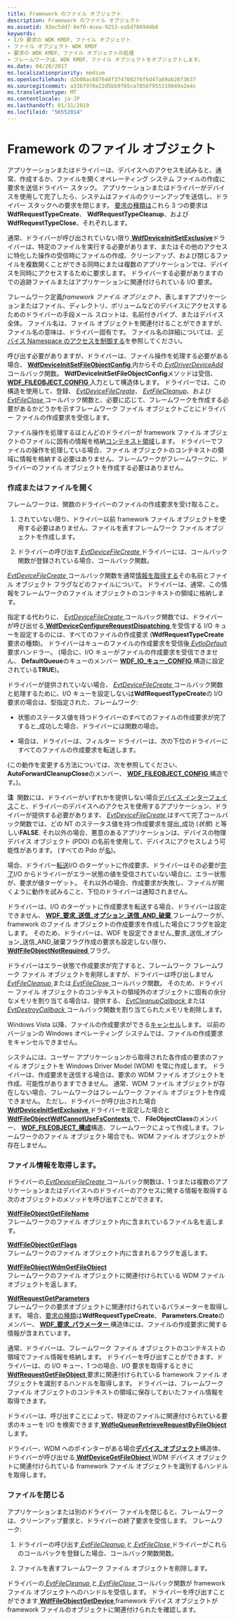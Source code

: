 ```yaml
---
title: Framework のファイル オブジェクト
description: Framework のファイル オブジェクト
ms.assetid: 93ec5dd7-8ef0-4cea-9253-ea5d7869d4b8
keywords:
- I/O 要求の WDK KMDF、ファイル オブジェクト
- ファイル オブジェクト WDK KMDF
- 要求の WDK KMDF、ファイル オブジェクトの処理
- フレームワークは、WDK KMDF、ファイル オブジェクトをオブジェクトします。
ms.date: 04/20/2017
ms.localizationpriority: medium
ms.openlocfilehash: d2b08ac687648f3747082f6f6d47a89ab26f3637
ms.sourcegitcommit: a33b7978e22d5bb9f65ca7056f955319049a2e4c
ms.translationtype: MT
ms.contentlocale: ja-JP
ms.lasthandoff: 01/31/2019
ms.locfileid: "56552014"
---
```

# <a name="framework-file-objects"></a>Framework のファイル オブジェクト





アプリケーションまたはドライバーは、デバイスへのアクセスを試みると、通常、作成するか、ファイルを開くオペレーティング システム ファイルの作成に要求を送信ドライバー スタック。 アプリケーションまたはドライバーがデバイスを使用して完了したら、システムはファイルのクリーンアップを送信し、ドライバー スタックへの要求を閉じます。 [要求の種類は](https://msdn.microsoft.com/library/windows/hardware/ff552503)これら 3 つの要求は**WdfRequestTypeCreate**、 **WdfRequestTypeCleanup**、および**WdfRequestTypeClose**、それぞれします。

通常、ドライバーが呼び出されていない限り[ **WdfDeviceInitSetExclusive**](https://msdn.microsoft.com/library/windows/hardware/ff546097)ドライバーは、特定のファイルを実行する必要があります、またはその他のアクセスに特化した操作の受信時にファイルの作成、クリーンアップ、および閉じるファイルを複数開くことができる同時にまたは複数のアプリケーションでは、デバイスを同時にアクセスするために要求します。 ドライバーする必要がありますのでの追跡ファイルまたはアプリケーションに関連付けられている I/O 要求。

フレームワーク定義*framework ファイル オブジェクト*、表しますアプリケーションまたはファイル、ディレクトリ、ボリュームなどのデバイスにアクセスするためのドライバーの手段メール スロットは、名前付きパイプ、またはデバイス全体。 ファイル名は、ファイル オブジェクトを関連付けることができますが、ファイル名の意味は、ドライバー固有です。 ファイル名の詳細については、[デバイス Namespace のアクセスを制御する](https://msdn.microsoft.com/library/windows/hardware/ff542068)を参照してください。

呼び出す必要がありますが、ドライバーは、ファイル操作を処理する必要がある場合、 [ **WdfDeviceInitSetFileObjectConfig** ](https://msdn.microsoft.com/library/windows/hardware/ff546107)内からその[ *EvtDriverDeviceAdd* ](https://msdn.microsoft.com/library/windows/hardware/ff541693)コールバック関数。 **WdfDeviceInitSetFileObjectConfig**メソッドは受信、 [ **WDF\_FILEOBJECT\_CONFIG** ](https://msdn.microsoft.com/library/windows/hardware/ff551319)入力として構造体します。 ドライバーでは、この構造を使用して、登録、 [ *EvtDeviceFileCreate*](https://msdn.microsoft.com/library/windows/hardware/ff540868)、 [ *EvtFileCleanup*](https://msdn.microsoft.com/library/windows/hardware/ff541700)、および[ *EvtFileClose* ](https://msdn.microsoft.com/library/windows/hardware/ff541702)コールバック関数と、必要に応じて、フレームワークを作成する必要があるかどうかを示すフレームワーク ファイル オブジェクトごとにドライバー ファイルの作成要求を受信します。

ファイル操作を処理するほとんどのドライバーが framework ファイル オブジェクトのファイルに固有の情報を格納[コンテキスト領域](framework-object-context-space.md)します。 ドライバーでファイルの操作を処理している場合、ファイル オブジェクトのコンテキストの領域に情報を格納する必要はありません、フレームワークがフレームワークに、ドライバーのファイル オブジェクトを作成する必要はありません。

### <a name="creating-or-opening-a-file"></a>作成またはファイルを開く

フレームワークは、関数のドライバーのファイルの作成要求を受け取ること。

1.  されていない限り、ドライバー以前 framework ファイル オブジェクトを使用する必要はありません、ファイルを表すフレームワーク ファイル オブジェクトを作成します。

2.  ドライバーの呼び出す[ *EvtDeviceFileCreate* ](https://msdn.microsoft.com/library/windows/hardware/ff540868)ドライバーには、コールバック関数が登録されている場合、コールバック関数。

[ *EvtDeviceFileCreate* ](https://msdn.microsoft.com/library/windows/hardware/ff540868)コールバック関数を通常[情報を取得する](#obtaining-file-information)その名前とファイル オブジェクト フラグなどのファイルについて。 ドライバーは、通常、この情報をフレームワークのファイル オブジェクトのコンテキストの領域に格納します。

指定する代わりに、 [ *EvtDeviceFileCreate* ](https://msdn.microsoft.com/library/windows/hardware/ff540868)コールバック関数では、ドライバーが呼び出せる[ **WdfDeviceConfigureRequestDispatching** ](https://msdn.microsoft.com/library/windows/hardware/ff545920)を受信する I/O キューを設定するのには、すべてのファイルの作成要求 (**WdfRequestTypeCreate**要求の種類)。 ドライバーはキューのファイルの作成要求を受信後[ *EvtIoDefault* ](https://msdn.microsoft.com/library/windows/hardware/ff541757)要求ハンドラー。 (場合に、I/O キューがファイルの作成要求を受信できません、 **DefaultQueue**のキューのメンバー [ **WDF\_IO\_キュー\_CONFIG** ](https://msdn.microsoft.com/library/windows/hardware/ff552359)構造に設定されている**TRUE**)。

ドライバーが提供されていない場合、 [ *EvtDeviceFileCreate* ](https://msdn.microsoft.com/library/windows/hardware/ff540868)コールバック関数と処理するために、I/O キューを設定しないは**WdfRequestTypeCreate**の I/O 要求の場合は、型指定された、フレームワーク:

-   状態のステータス値を持つドライバーのすべてのファイルの作成要求が完了すると\_成功した場合、ドライバーには関数の場合。

-   場合は、ドライバーは、フィルター ドライバーは、次の下位のドライバーにすべてのファイルの作成要求を転送します。

(この動作を変更する方法については、次を参照してください、 **AutoForwardCleanupClose**のメンバー、 [ **WDF\_FILEOBJECT\_CONFIG** ](https://msdn.microsoft.com/library/windows/hardware/ff551319)構造です。)。

**注**  関数には、ドライバーがいずれかを提供しない場合[デバイス インターフェイス](using-device-interfaces.md)こと、ドライバーのデバイスへのアクセスを使用するアプリケーション、ドライバーが提供する必要があります、 [ *EvtDeviceFileCreate* ](https://msdn.microsoft.com/library/windows/hardware/ff540868)はすべて完了コールバック関数では、どの NT のステータス値を持つ作成要求を提出\_成功 (*状態*) と等しい**FALSE**. それ以外の場合、悪意のあるアプリケーションは、デバイスの物理デバイス オブジェクト (PDO) の名前を使用して、デバイスにアクセスしよう可能性があります。 (すべての Pdo が[名](controlling-device-access-in-kmdf-drivers.md#naming-device-objects-only-when-necessary))。

 

場合、ドライバー[転送](forwarding-i-o-requests.md)I/O のターゲットに作成要求、ドライバーはその必要が[完了](completing-i-o-requests.md)I/O からドライバーがエラー状態の値を受信されていない場合に、エラー状態が、要求が値ターゲット。 それ以外の場合、作成要求が失敗し、ファイルが開くように動作を試みること、下位のドライバーは通知されません。

ドライバーは、I/O のターゲットに作成要求を転送する場合、ドライバーは設定できません、 [ **WDF\_要求\_送信\_オプション\_送信\_AND\_破棄** ](https://msdn.microsoft.com/library/windows/hardware/ff552493)フレームワークが、framework のファイル オブジェクトの作成要求を作成した場合にフラグを設定します。 そのため、ドライバーは、WDF を設定できません\_要求\_送信\_オプション\_送信\_AND\_破棄フラグ作成の要求も設定しない限り、 [ **WdfFileObjectNotRequired** ](https://msdn.microsoft.com/library/windows/hardware/ff551315)フラグ。

ドライバーはエラー状態で作成要求が完了すると、フレームワーク フレームワーク ファイル オブジェクトを削除しますが、ドライバーは呼び出しません[ *EvtFileCleanup* ](https://msdn.microsoft.com/library/windows/hardware/ff541700)または[ *EvtFileClose* ](https://msdn.microsoft.com/library/windows/hardware/ff541702)コールバック関数。 そのため、ドライバー ファイル オブジェクトのコンテキストの領域外のオブジェクトに固有の余分なメモリを割り当てる場合は、提供する、 [ *EvtCleanupCallback* ](https://msdn.microsoft.com/library/windows/hardware/ff540840)または[ *EvtDestroyCallback* ](https://msdn.microsoft.com/library/windows/hardware/ff540841)コールバック関数を割り当てられたメモリを削除します。

Windows Vista 以降、ファイルの作成要求ができる[キャンセル](canceling-i-o-requests.md)します。 以前のバージョンの Windows オペレーティング システムでは、ファイルの作成要求をキャンセルできません。

システムには、ユーザー アプリケーションから取得された各作成の要求のファイル オブジェクトを Windows Driver Model (WDM) を常に作成します。 ドライバーは、作成要求を送信する場合は、要求の WDM ファイル オブジェクトを作成、可能性がありますできません。 通常、WDM ファイル オブジェクトが存在しない場合、フレームワークはフレームワーク ファイル オブジェクトを作成できません。 ただし、ドライバーが呼び出された場合[ **WdfDeviceInitSetExclusive** ](https://msdn.microsoft.com/library/windows/hardware/ff546097)ドライバーを設定した場合と[ **WdfFileObjectWdfCannotUseFsContexts** ](https://msdn.microsoft.com/library/windows/hardware/ff551315)で、 **FileObjectClass**のメンバー、 [ **WDF\_FILEOBJECT\_構成**](https://msdn.microsoft.com/library/windows/hardware/ff551319)構造、フレームワークによって作成します。フレームワークのファイル オブジェクト場合でも、WDM ファイル オブジェクトが存在しません。

### <a href="" id="obtaining-file-information"></a> ファイル情報を取得します。

ドライバーの[ *EvtDeviceFileCreate* ](https://msdn.microsoft.com/library/windows/hardware/ff540868)コールバック関数は、1 つまたは複数のアプリケーションまたはデバイスへのドライバーのアクセスに関する情報を取得する次のオブジェクトのメソッドを呼び出すことができます。

<a href="" id="---------wdffileobjectgetfilename--------"></a>[**WdfFileObjectGetFileName**](https://msdn.microsoft.com/library/windows/hardware/ff547310)  
フレームワークのファイル オブジェクト内に含まれているファイル名を返します。

<a href="" id="---------wdffileobjectgetflags--------"></a>[**WdfFileObjectGetFlags**](https://msdn.microsoft.com/library/windows/hardware/ff547316)  
フレームワークのファイル オブジェクト内に含まれるフラグを返します。

<a href="" id="---------wdffileobjectwdmgetfileobject--------"></a>[**WdfFileObjectWdmGetFileObject**](https://msdn.microsoft.com/library/windows/hardware/ff547324)  
フレームワークのファイル オブジェクトに関連付けられている WDM ファイル オブジェクトを返します。

<a href="" id="---------wdfrequestgetparameters--------"></a>[**WdfRequestGetParameters**](https://msdn.microsoft.com/library/windows/hardware/ff549969)  
フレームワークの要求オブジェクトに関連付けられているパラメーターを取得します。 場合、[要求の種類](https://msdn.microsoft.com/library/windows/hardware/ff552503)は**WdfRequestTypeCreate**、 **Parameters.Create**のメンバー、 [ **WDF\_要求\_パラメーター** ](https://msdn.microsoft.com/library/windows/hardware/ff552472)構造体には、ファイルの作成要求に関する情報が含まれています。

通常、ドライバーは、フレームワーク ファイル オブジェクトのコンテキストの領域でファイル情報を格納します。 ドライバーを呼び出すことができます、ドライバーは、の I/O キュー、1 つの場合、I/O 要求を取得するときに[ **WdfRequestGetFileObject** ](https://msdn.microsoft.com/library/windows/hardware/ff549963)要求に関連付けられている framework ファイル オブジェクトを識別するハンドルを取得します。 ドライバーは、フレームワーク ファイル オブジェクトのコンテキストの領域に保存しておいたファイル情報を取得できます。

ドライバーは、呼び出すことによって、特定のファイルに関連付けられている要求のキューを I/O を検索できます[ **WdfIoQueueRetrieveRequestByFileObject**](https://msdn.microsoft.com/library/windows/hardware/ff548470)します。

ドライバー、WDM へのポインターがある場合[**デバイス\_オブジェクト**](https://msdn.microsoft.com/library/windows/hardware/ff543147)構造体、ドライバーが呼び出せる[ **WdfDeviceGetFileObject** ](https://msdn.microsoft.com/library/windows/hardware/ff546007)WDM デバイス オブジェクトに関連付けられている framework ファイル オブジェクトを識別するハンドルを取得します。

### <a name="closing-a-file"></a>ファイルを閉じる

アプリケーションまたは別のドライバー ファイルを閉じると、フレームワークは、クリーンアップ要求と、ドライバーの終了要求を受信します。 フレームワーク:

1.  ドライバーの呼び出す[ *EvtFileCleanup* ](https://msdn.microsoft.com/library/windows/hardware/ff541700)と[ *EvtFileClose* ](https://msdn.microsoft.com/library/windows/hardware/ff541702)ドライバーがこれらのコールバックを登録した場合、コールバック関数関数。

2.  ファイルを表すフレームワーク ファイル オブジェクトを削除します。

ドライバーの[ *EvtFileCleanup* ](https://msdn.microsoft.com/library/windows/hardware/ff541700)と[ *EvtFileClose* ](https://msdn.microsoft.com/library/windows/hardware/ff541702)コールバック関数が framework ファイル オブジェクトへのハンドルを受信します。 ドライバーを呼び出すことができます[ **WdfFileObjectGetDevice** ](https://msdn.microsoft.com/library/windows/hardware/ff547302) framework デバイス オブジェクトが framework ファイルのオブジェクトに関連付けられたを確認します。

 

 





